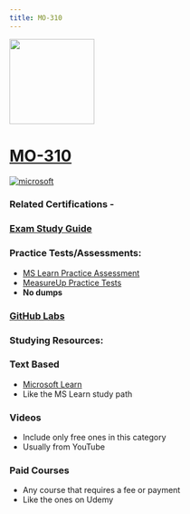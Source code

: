 ```yaml
---
title: MO-310
---
```


<img src="/mo-310.png" width="150" height="150">

# [MO-310](https://learn.microsoft.com/certifications/exams/mo-310)

<a href='https://learn.microsoft.com/en-us/certifications/browse/?type=role-based&levels=intermediate' target="_blank"><img alt='microsoft' src='https://img.shields.io/badge/associate-100000?style=for-the-badge&logo=microsoft&logoColor=white&labelColor=0078D4&color=212221'/></a> 

### Related Certifications - []()

### [Exam Study Guide](https://aka.ms/code-studyguide)

### Practice Tests/Assessments:
- [MS Learn Practice Assessment](https://learn.microsoft.com/certifications/exams)
- [MeasureUp Practice Tests](https://www.measureup.com#44)
- **No dumps**

### [GitHub Labs](https://aka.ms/examcodelabs)

### Studying Resources:

### Text Based
- [Microsoft Learn](https://learn.microsoft.com/certifications/exams/examcode)
- Like the MS Learn study path
### Videos
- Include only free ones in this category
- Usually from YouTube
### Paid Courses
- Any course that requires a fee or payment
- Like the ones on Udemy

